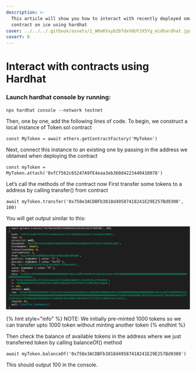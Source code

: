```yaml
---
description: >-
  This article will show you how to interact with recently deployed smart
  contract on ice using hardhat
cover: ../../../.gitbook/assets/1_W0eKVsybZ6TdxV8UYJX5Yg_midhardhat.jpg
coverY: 0
---
```


# Interact with contracts using Hardhat

### Launch hardhat console by running:

```
npx hardhat console --network testnet
```

Then, one by one, add the following lines of code. To begin, we construct a local instance of Token.sol contract

```
const MyToken = await ethers.getContractFactory('MyToken')
```

Next, connect this instance to an existing one by passing in the address we obtained when deploying the contract

```
const myToken = MyToken.attach('0xfCf562c65247A9fE4eaa3eb360d4223440410078')
```

Let’s call the methods of the contract now First transfer some tokens to a address by calling transfer() from contract

```
await myToken.transfer('0x758e3ACDBFb3818d49587418241E29E257Bd9308', 100)
```

You will get output similar to this:

![](<../../../.gitbook/assets/image (2) (1) (1) (1) (1).png>)

{% hint style="info" %}
NOTE: We initially pre-minted 1000 tokens so we can transfer upto 1000 token without minting another token
{% endhint %}



Then check the balance of available tokens in the address where we just transferred token by calling balanceOf() method

```
await myToken.balanceOf('0x758e3ACDBFb3818d49587418241E29E257Bd9308')
```

This should output 100 in the console.

